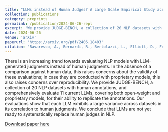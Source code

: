 ```yaml
---
title: "LLMs instead of Human Judges? A Large Scale Empirical Study across 20 NLP Evaluation Tasks"
collection: publications
category: preprints
permalink: /publication/2024-06-26-repl
excerpt: 'We provide JUDGE-BENCH, a collection of 20 NLP datasets with human annotations, and comprehensively evaluate 11 current LLMs, covering both open-weight and proprietary models, for their ability to replicate the annotations. Our evaluations show that each LLM exhibits a large variance across datasets in its correlation to human judgments. We conclude that LLMs are not yet ready to systematically replace human judges in NLP.'
date: 2024-06-26
venue: 'arXiv'
paperurl: 'https://arxiv.org/pdf/2406.18403'
citation: "Bavaresco, A., Bernardi, R., Bertolazzi, L., Elliott, D., Fernández, R., Gatt, A., Ghaleb, E., Giulianelli, M., Hanna, M., Koller, A. and Martins, A.F., 2024. LLMs instead of Human Judges? A Large Scale Empirical Study across 20 NLP Evaluation Tasks. arXiv preprint arXiv:2406.18403."
---
```

There is an increasing trend towards evaluating NLP models with LLM-generated judgments instead of human judgments. In the absence of a comparison against human data, this raises concerns about the validity of these evaluations; in case they are conducted with proprietary models, this also raises concerns over reproducibility. We provide JUDGE-BENCH, a collection of 20 NLP datasets with human annotations, and comprehensively evaluate 11 current LLMs, covering both open-weight and proprietary models, for their ability to replicate the annotations. Our evaluations show that each LLM exhibits a large variance across datasets in its correlation to human judgments. We conclude that LLMs are not yet ready to systematically replace human judges in NLP. 

[Download paper here](http://veranep.github.io/files/paper_judge.pdf)

